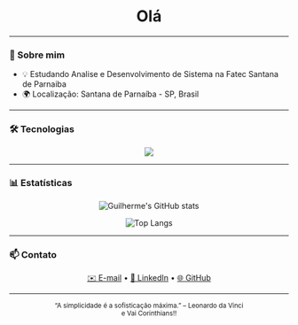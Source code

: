 <h1 align="center"> Olá</h1>


---

### 🧠 Sobre mim

- 💡 Estudando Analise e Desenvolvimento de Sistema na Fatec Santana de Parnaiba 
- 🌍 Localização: Santana de Parnaíba - SP, Brasil  

---

### 🛠️ Tecnologias

<div align="center">
  <img src="https://skillicons.dev/icons?i=c++,java,js,python,react,mysql" />
</div>

---


### 📊 Estatísticas

<div align="center">

![Guilherme's GitHub stats](https://github-readme-stats.vercel.app/api?username=xGuilherme77&show_icons=true&theme=transparent&hide_border=true)

![Top Langs](https://github-readme-stats.vercel.app/api/top-langs/?username=xGuilherme77&layout=compact&theme=transparent&hide_border=true)

</div>

---

### 📫 Contato

<p align="center">
  <a href="mailto:guilhermefrancisc4@gmail.com">✉️ E-mail</a> •
  <a href="https://www.linkedin.com/in/guilherme-almeida-3ba8a82a4">💼 LinkedIn</a> •
  <a href="https://github.com/xGuilherme77">🌐 GitHub</a>
</p>

---

<p align="center">
  <sub>“A simplicidade é a sofisticação máxima.” – Leonardo da Vinci</sub></br>
  <sub>e Vai Corinthians!!</sub>
</p>
